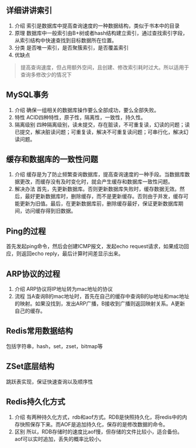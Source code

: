 ## 详细讲讲索引
1. 介绍
索引是数据库中提高查询速度的一种数据结构，类似于书本中的目录
2. 原理
数据库中一般索引由B+树或者hash结构建立索引，通过查找索引字段，从索引结构中快速查找到目标数据所在位置。
3. 分类
是否唯一索引，是否聚簇索引，是否覆盖索引
4. 优缺点
> 提高查询速度，但占用额外空间，且创建、修改索引耗时过大。所以适用于查询多修改少的情况下

## MySQL事务
1. 介绍
确保一组相关的数据库操作要么全部成功，要么全部失败。
2. 特性
ACID四种特性，原子性，隔离性，一致性，持久性。
3. 隔离级别
四种隔离级别，读未提交，存在脏读，不可重复读，幻读的问题；读已提交，解决脏读问题；可重复读，解决不可重复读问题；可串行化，解决幻读问题。

## 缓存和数据库的一致性问题
1. 介绍
缓存是为了防止频繁查询数据库，提高查询速度的一种手段。当数据库数据更改，而缓存没有及时变化时，就会产生缓存和数据库一致性问题。
2. 解决办法
首先，先更新数据库。否则更新数据库失败时，缓存数据无效。然后，最好更新数据库时，删除缓存，而不是更新缓存。否则由于并发，缓存可能更新为旧值。最后，在更新数据库前，删除缓存最好，保证更新数据库期间，访问缓存得到旧数据。

## Ping的过程
首先发起ping命令，然后会创建ICMP报文，发起echo request请求，如果成功回应，则返回echo reply，最后计算时间差显示出来。

## ARP协议的过程
1. 介绍
ARP协议将IP地址转为mac地址的协议
2. 流程
当A查询B的mac地址时，首先在自己的缓存中查询B的Ip地址和mac地址的映射。如果没找到，发出ARP广播，B接收到广播则返回映射关系。A更新自己的缓存。

## Redis常用数据结构
包括字符串，hash，set，zset，bitmap等

## ZSet底层结构
跳跃表实现，保证快速查询以及顺序性

## Redis持久化方式
1. 介绍
有两种持久化方式，rdb和aof方式。RDB是快照持久化，将redis中的内存快照保存下来。而AOF是追加持久化，保存的是修改数据的命令。
2. 区别
所以，RDB存储时的速度比aof慢，但存储的文件比较小，适合备份。aof可以实时追加，丢失的概率比较小。